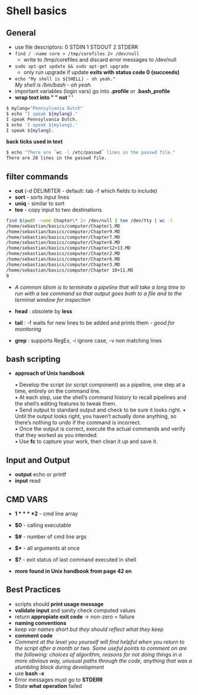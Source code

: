 # Shell basics

## General 
* use file descriptors: 0 STDIN 1 STDOUT 2 STDERR  
* `find / -name core > /tmp/corefiles 2> /dev/null`  
  * write to /tmp/corefiles and discard error messages to /dev/null  
* `sudo apt-get update && sudo apt-get upgrade`
  * only run upgrade if update **exits with status code 0 (succeeds)**  
* `echo "My shell is ${SHELL} - oh yeah."`  
*My shell is /bin/bash - oh yeah.*  
* important variables (login vars) go into **.profile** or **.bash_profile**  
* **wrap text into " " not ' '**  
```bash
$ mylang="Pennsylvania Dutch"  
$ echo "I speak ${mylang}."  
I speak Pennsylvania Dutch.  
$ echo 'I speak ${mylang}.'  
I speak ${mylang}.    
```
**back ticks used in text**    
```bash
$ echo "There are `wc -l /etc/passwd` lines in the passwd file."  
There are 28 lines in the passwd file.    
```
## filter commands

* **cut** (-d DELIMITER - default: tab -f which fields to include)  
* **sort** - sorts input lines  
* **uniq** - similar to sort  
* **tee** - copy input to two destinations  
```bash
find $(pwd) -name Chapter\* 2> /dev/null | tee /dev/tty | wc -l  
/home/sebastian/basics/computer/Chapter1.MD   
/home/sebastian/basics/computer/Chapter9.MD  
/home/sebastian/basics/computer/Chapter7.MD  
/home/sebastian/basics/computer/Chapter8.MD  
/home/sebastian/basics/computer/Chapter12+13.MD  
/home/sebastian/basics/computer/Chapter2.MD  
/home/sebastian/basics/computer/Chapter6.MD  
/home/sebastian/basics/computer/Chapter3.MD  
/home/sebastian/basics/computer/Chapter 10+11.MD  
9    
```

  * *A common idiom is to terminate a pipeline that will take a long time to run with a tee command so that output goes both to a file and to the terminal window for inspection*

  
* **head** : obsolete by **less**  
* **tail** : -f waits for new lines to be added and prints them - *good for monitoring*  
* **grep** : supports RegEx, -i ignore case, -v non matching lines  

## bash scripting

* **approach of Unix handbook**

    • Develop the script (or script component) as a pipeline, one step at a time, entirely on the command line.   
    • At each step, use the shell’s command history to recall pipelines and the
    shell’s editing features to tweak them.   
    • Send output to standard output and check to be sure it looks right.
    • Until the output looks right, you haven’t actually done anything, so
    there’s nothing to undo if the command is incorrect.  
    • Once the output is correct, execute the actual commands and verify that
    they worked as you intended.  
    • Use **fc** to capture your work, then clean it up and save it.  

## Input and Output

* **output** echo or printf
* **input** read

## CMD VARS

* **$1** **$2** - cmd line array
* **$0** - calling executable
* **$#** - number of cmd line args
* **$\*** - all arguments at once
* **$?** - exit status of last command executed in shell

* **more found in Unix handbook from page 42 on**

## Best Practices

* scripts should **print usage message**  
* **validate input** and sanity check computed values  
* return **appropiate exit code** -> non-zero = failure 
* **naming conventions**  
* *keep var names short but they should reflect what they keep*  
* **comment code**  
* *Comment at the level you yourself will find helpful when you return to
the script after a month or two. Some useful points to comment on are
the following: choices of algorithm, reasons for not doing things in a
more obvious way, unusual paths through the code, anything that was a
stumbling block during development*
* use **bash -x**
* Error messages must go to **STDERR**
* State **what operation** failed

 
